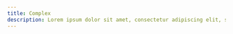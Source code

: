 ```yaml
---
title: Complex
description: Lorem ipsum dolor sit amet, consectetur adipiscing elit, sed do eiusmod tempor incididunt ut labore et dolore magna aliqua. Ut enim ad minim veniam, quis nostrud exercitation ullamco laboris nisi ut aliquip ex ea commodo consequat.
---
```


<script lang="ts">
  import Demo from "./Complex.svelte";
  import demoRaw from "./Complex.svelte?raw";
  import CodeBlock from "../../CodeBlock.svelte";
</script>

<Demo />

<CodeBlock content={demoRaw} />
